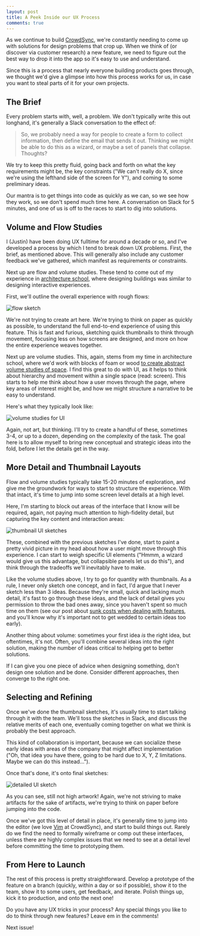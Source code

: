 ```yaml
---
layout: post
title: A Peek Inside our UX Process
comments: true
---
```


As we continue to build [CrowdSync][cs], we're constantly needing to come up
with solutions for design problems that crop up. When we think of (or discover
via customer research) a new feature, we need to figure out the best way to drop
it into the app so it's easy to use and understand.

Since this is a process that nearly everyone building products goes through, we
thought we'd give a glimpse into how this process works for us, in case you want
to steal parts of it for your own projects.

## The Brief

Every problem starts with, well, a problem. We don't typically write this out
longhand, it's generally a Slack conversation to the effect of:

> So, we probably need a way for people to create a form to collect information,
> then define the email that sends it out. Thinking we might be able to do this
> as a wizard, or maybe a set of panels that collapse. Thoughts?

We try to keep this pretty fluid, going back and forth on what the key
requirements might be, the key constraints ("We can't really do X, since we're
using the lefthand side of the screen for Y"), and coming to some preliminary
ideas.

Our mantra is to get things into code as quickly as we can, so we see how they
work, so we don't spend much time here. A conversation on Slack for 5 minutes,
and one of us is off to the races to start to dig into solutions.

## Volume and Flow Studies

I (Justin) have been doing UX fulltime for around a decade or so, and I've
developed a process by which I tend to break down UX problems. First, the brief,
as mentioned above. This will generally also include any customer feedback we've
gathered, which manifest as requirements or constraints.

Next up are flow and volume studies. These tend to come out of my experience in
[architecture school][utarch], where designing buildings was similar to
designing interactive experiences.

First, we'll outline the overall experience with rough flows:

![flow sketch][flowsketch]

We're not trying to create art here. We're trying to think on paper as quickly
as possible, to understand the full end-to-end experience of using this feature.
This is fast and furious, sketching quick thumbnails to think through movement,
focusing less on how screens are designed, and more on how the entire experience
weaves together.

Next up are volume studies. This, again, stems from my time in architecture
school, where we'd work with blocks of foam or wood [to create abstract volume
studies of space][volumeimages]. I find this great to do with UI, as it helps to
think about hierarchy and movement within a single space (read: screen). This
starts to help me think about how a user moves through the page, where key areas
of interest might be, and how we might structure a narrative to be easy to
understand.

Here's what they typically look like:

![volume studies for UI][volumestudies]

Again, not art, but thinking. I'll try to create a handful of these, sometimes
3-4, or up to a dozen, depending on the complexity of the task. The goal here is
to allow myself to bring new conceptual and strategic ideas into the fold,
before I let the details get in the way.

## More Detail and Thumbnail Layouts

Flow and volume studies typically take 15-20 minutes of exploration, and give me
the groundwork for ways to start to structure the experience. With that intact,
it's time to jump into some screen level details at a high level.

Here, I'm starting to block out areas of the interface that I know will be
required, again, not paying much attention to high-fidelity detail, but
capturing the key content and interaction areas:

![thumbnail UI sketches][thumbnails]

These, combined with the previous sketches I've done, start to paint a pretty
vivid picture in my head about how a user might move through this experience. I
can start to weigh specific UI elements ("Hmmm, a wizard would give us this
advantage, but collapsible panels let us do this"), and think through the
tradeoffs we'll inevitably have to make.

Like the volume studies above, I try to go for quantity with thumbnails. As a
rule, I never only sketch one concept, and in fact, I'd argue that I never
sketch less than 3 ideas. Because they're small, quick and lacking much detail,
it's fast to go through these ideas, and the lack of detail gives you permission
to throw the bad ones away, since you haven't spent so much time on them (see
our post about [sunk costs when dealing with features][kill], and you'll know
why it's important not to get wedded to certain ideas too early).

Another thing about volume: sometimes your first idea _is_ the right idea, but
oftentimes, it's not. Often, you'll combine several ideas into the right
solution, making the number of ideas critical to helping get to better
solutions.

If I can give you one piece of advice when designing something, don't design one
solution and be done. Consider different approaches, then converge to the right
one.

## Selecting and Refining

Once we've done the thumbnail sketches, it's usually time to start talking
through it with the team. We'll toss the sketches in Slack, and discuss the
relative merits of each one, eventually coming together on what we think is
probably the best approach.

This kind of collaboration is important, because we can socialize these early
ideas with areas of the company that might affect implementation ("Oh, that idea
you have there, going to be hard due to X, Y, Z limitations. Maybe we can do
this instead...").

Once that's done, it's onto final sketches:

![detailed UI sketch][finalsketch]

As you can see, still not high artwork! Again, we're not striving to make
artifacts for the sake of artifacts, we're trying to think on paper before
jumping into the code.

Once we've got this level of detail in place, it's generally time to jump into
the editor (we love [Vim][vim] at CrowdSync), and start to build things out.
Rarely do we find the need to formally wireframe or comp out these interfaces,
unless there are highly complex issues that we need to see at a detail level
before committing the time to prototyping them.

## From Here to Launch

The rest of this process is pretty straightforward. Develop a prototype of the
feature on a branch (quickly, within a day or so if possible), show it to the
team, show it to some users, get feedback, and iterate. Polish things up, kick
it to production, and onto the next one!

Do you have any UX tricks in your process? Any special things you like to do to
think through new features? Leave em in the comments!

Next issue!

[cs]: https://www.crowdsync.io
[vim]: http://www.vim.org/
[kill]: https://www.crowdsync.io/blog/2017/09/28/how-to-know-what-features-to-kill?utm-source=crosspost
[utarch]: http://archdesign.utk.edu/
[flowsketch]: https://dl.dropbox.com/s/bitczeczrev1rel/flow.JPG
[volumeimages]: https://www.google.com/search?q=volume+studies+architecture&tbm=isch&tbo=u&source=univ&sa=X&ved=0ahUKEwj217Pm7OjWAhVF7iYKHcjUCb8Q7AkIMQ&biw=1482&bih=1299
[volumestudies]: https://dl.dropbox.com/s/xknnx11ffhji9tw/volume%20studies.JPG
[thumbnails]: https://dl.dropbox.com/s/mehubnxbgeq1t8g/thumbnails.JPG
[finalsketch]: https://dl.dropbox.com/s/i837ec79ociy05m/final%20sketch.JPG
